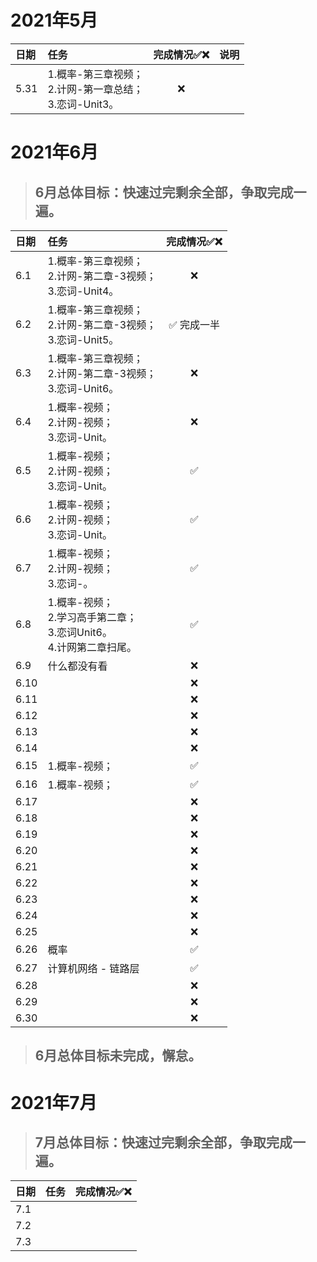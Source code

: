 # 2021年5月

| 日期 | 任务                                                         | 完成情况✅❌ | 说明 |
| :--- | :----------------------------------------------------------- | :--------: | :--: |
| 5.31 | 1.概率-第三章视频；<br />2.计网-第一章总结；<br />3.恋词-Unit3。 |     ❌      |      |

# 2021年6月

> ## 6月总体目标：快速过完剩余全部，争取完成一遍。

| 日期 | 任务                                                         | 完成情况✅❌ |
| :--- | :----------------------------------------------------------- | :--------: |
| 6.1  | 1.概率-第三章视频；<br />2.计网-第二章-3视频；<br />3.恋词-Unit4。 |     ❌      |
| 6.2  | 1.概率-第三章视频；<br />2.计网-第二章-3视频；<br />3.恋词-Unit5。 | ✅ 完成一半 |
| 6.3  | 1.概率-第三章视频；<br />2.计网-第二章-3视频；<br />3.恋词-Unit6。 |     ❌      |
| 6.4  | 1.概率-视频；<br />2.计网-视频；<br />3.恋词-Unit。          |     ❌      |
| 6.5  | 1.概率-视频；<br />2.计网-视频；<br />3.恋词-Unit。          |     ✅      |
| 6.6  | 1.概率-视频；<br />2.计网-视频；<br />3.恋词-Unit。          |     ✅      |
| 6.7  | 1.概率-视频；<br />2.计网-视频；<br />3.恋词-。              |     ✅      |
| 6.8  | 1.概率-视频；<br />2.学习高手第二章；<br />3.恋词Unit6。<br />4.计网第二章扫尾。 |     ✅      |
| 6.9  | 什么都没有看                                                 |     ❌      |
| 6.10 |                                                              |     ❌      |
| 6.11 |                                                              |     ❌      |
| 6.12 |                                                              |     ❌      |
| 6.13 |                                                              |     ❌      |
| 6.14 |                                                              |     ❌      |
| 6.15 | 1.概率-视频；                                                |     ✅      |
| 6.16 | 1.概率-视频；                                                |     ✅      |
| 6.17 |                                                              |     ❌      |
| 6.18 |                                                              |     ❌      |
| 6.19 |                                                              |     ❌      |
| 6.20 |                                                              |     ❌      |
| 6.21 |                                                              |     ❌      |
| 6.22 |                                                              |     ❌      |
| 6.23 |                                                              |     ❌      |
| 6.24 |                                                              |     ❌      |
| 6.25 |                                                              |     ❌      |
| 6.26 | 概率                                                         |     ✅      |
| 6.27 | 计算机网络 - 链路层                                          |     ✅      |
| 6.28 |                                                              |      ❌     |
| 6.29 |                                                              |      ❌      |
| 6.30 |                                                              |      ❌      |

> ## 6月总体目标未完成，懈怠。


# 2021年7月

> ## 7月总体目标：快速过完剩余全部，争取完成一遍。

| 日期 | 任务                                                         | 完成情况✅❌ |
| :--- | :----------------------------------------------------------- | :--------: |
| 7.1  |  |         |
| 7.2  |  |  |
| 7.3  |  |          |
